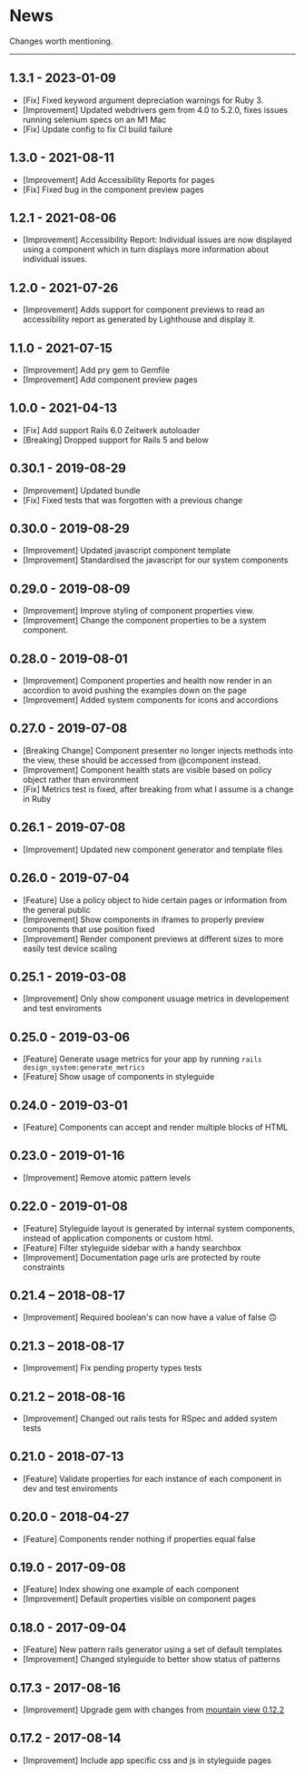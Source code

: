 # News

Changes worth mentioning.

---
## 1.3.1 - 2023-01-09
- [Fix] Fixed keyword argument depreciation warnings for Ruby 3.
- [Improvement] Updated webdrivers gem from 4.0 to 5.2.0, fixes issues running selenium specs on an M1 Mac
- [Fix] Update config to fix CI build failure

## 1.3.0 - 2021-08-11
- [Improvement] Add Accessibility Reports for pages
- [Fix] Fixed bug in the component preview pages

## 1.2.1 - 2021-08-06
- [Improvement] Accessibility Report: Individual issues are now displayed using a component which in turn displays more information about individual issues.

## 1.2.0 - 2021-07-26
- [Improvement] Adds support for component previews to read an accessibility report as generated by Lighthouse and display it.

## 1.1.0 - 2021-07-15
- [Improvement] Add pry gem to Gemfile
- [Improvement] Add component preview pages

## 1.0.0 - 2021-04-13
- [Fix] Add support Rails 6.0 Zeitwerk autoloader
- [Breaking] Dropped support for Rails 5 and below

## 0.30.1 - 2019-08-29
- [Improvement] Updated bundle
- [Fix] Fixed tests that was forgotten with a previous change

## 0.30.0 - 2019-08-29
- [Improvement] Updated javascript component template
- [Improvement] Standardised the javascript for our system components

## 0.29.0 - 2019-08-09
- [Improvement] Improve styling of component properties view.
- [Improvement] Change the component properties to be a system component.

## 0.28.0 - 2019-08-01
- [Improvement] Component properties and health now render in an accordion to avoid pushing the examples down on the page
- [Improvement] Added system components for icons and accordions

## 0.27.0 - 2019-07-08
- [Breaking Change] Component presenter no longer injects methods into the view, these should be accessed from @component instead.
- [Improvement] Component health stats are visible based on policy object rather than environment
- [Fix] Metrics test is fixed, after breaking from what I assume is a change in Ruby

## 0.26.1 - 2019-07-08
- [Improvement] Updated new component generator and template files

## 0.26.0 - 2019-07-04
- [Feature] Use a policy object to hide certain pages or information from the general public
- [Improvement] Show components in iframes to properly preview components that use position fixed
- [Improvement] Render component previews at different sizes to more easily test device scaling

## 0.25.1 - 2019-03-08
- [Improvement] Only show component usuage metrics in developement and test enviroments

## 0.25.0 - 2019-03-06
- [Feature] Generate usage metrics for your app by running `rails design_system:generate_metrics`
- [Feature] Show usage of components in styleguide

## 0.24.0 - 2019-03-01
- [Feature] Components can accept and render multiple blocks of HTML

## 0.23.0 - 2019-01-16
- [Improvement] Remove atomic pattern levels

## 0.22.0 - 2019-01-08
- [Feature] Styleguide layout is generated by internal system components, instead of application components or custom html.
- [Feature] Filter styleguide sidebar with a handy searchbox
- [Improvement] Documentation page urls are protected by route constraints

## 0.21.4 – 2018-08-17
- [Improvement] Required boolean's can now have a value of false :upside_down_face:

## 0.21.3 – 2018-08-17
- [Improvement] Fix pending property types tests

## 0.21.2 – 2018-08-16
- [Improvement] Changed out rails tests for RSpec and added system tests

## 0.21.0 - 2018-07-13
- [Feature] Validate properties for each instance of each component in dev and test enviroments

## 0.20.0 - 2018-04-27
- [Feature] Components render nothing if properties equal false

## 0.19.0 - 2017-09-08
- [Feature] Index showing one example of each component
- [Improvement] Default properties visible on component pages

## 0.18.0 - 2017-09-04
- [Feature] New pattern rails generator using a set of default templates
- [Improvement] Changed styleguide to better show status of patterns

## 0.17.3 - 2017-08-16
- [Improvement] Upgrade gem with changes from [mountain view 0.12.2](https://github.com/devnacho/mountain_view)

## 0.17.2 - 2017-08-14
- [Improvement] Include app specific css and js in styleguide pages
